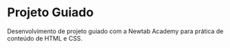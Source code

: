 # Projeto Guiado
Desenvolvimento de projeto guiado com a Newtab Academy para prática de conteúdo de HTML e CSS.
